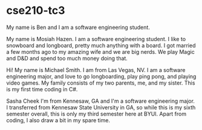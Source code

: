 # cse210-tc3
My name is Ben and I am a software engineering student.

My name is Mosiah Hazen. I am a software engineering student.
I like to snowboard and longboard, pretty much anything with
a board. I got married a few months ago to my amazing wife 
and we are big nerds. We play Magic and D&D and spend too 
much money doing that. 

Hi! My name is Michael Smith. I am from Las Vegas, NV. 
I am a software engineering major, 
and love to go longboarding, play ping pong, and playing video games. 
My family consists of my two parents, me, and my sister. 
This is my first time coding in C#. 

Sasha Cheek
I'm from Kennesaw, GA and I'm a software engineering major. I transferred from Kennesaw State University in GA, so while this is my sixth semester overall, this is only my third semester here at BYUI. Apart from coding, I also draw a bit in my spare time.

